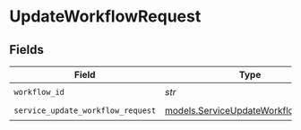 # UpdateWorkflowRequest


## Fields

| Field                                                                            | Type                                                                             | Required                                                                         | Description                                                                      |
| -------------------------------------------------------------------------------- | -------------------------------------------------------------------------------- | -------------------------------------------------------------------------------- | -------------------------------------------------------------------------------- |
| `workflow_id`                                                                    | *str*                                                                            | :heavy_check_mark:                                                               | workflow ID                                                                      |
| `service_update_workflow_request`                                                | [models.ServiceUpdateWorkflowRequest](../models/serviceupdateworkflowrequest.md) | :heavy_check_mark:                                                               | Input                                                                            |